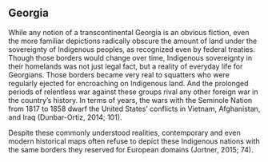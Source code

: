 ## Georgia

While any notion of a transcontinental Georgia is an obvious fiction, even the more familiar depictions radically obscure the amount of land under the sovereignty of Indigenous peoples, as recognized even by federal treaties. Though those borders would change over time, Indigenous sovereignty in their homelands was not just legal fact, but a reality of everyday life for Georgians. Those borders became very real to squatters who were regularly ejected for encroaching on Indigenous land. And the prolonged periods of relentless war against these groups rival any other foreign war in the country’s history. In terms of years, the wars with the Seminole Nation from 1817 to 1858 dwarf the United States’ conflicts in Vietnam, Afghanistan, and Iraq (Dunbar-Ortiz, 2014; 101).

Despite these commonly understood realities, contemporary and even modern historical maps often refuse to depict these Indigenous nations with the same borders they reserved for European domains (Jortner, 2015; 74).
